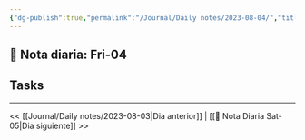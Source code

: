 ```yaml
---
{"dg-publish":true,"permalink":"/Journal/Daily notes/2023-08-04/","title":"DLNT","tags":["NoteType/Daily"],"created":"2023-08-04T12:09:07.418-05:00","updated":"2023-09-09T18:22:37.142-05:00"}
---
```



## 📅 Nota diaria: Fri-04


## Tasks 


- - - 

<< [[Journal/Daily notes/2023-08-03\|Dia anterior]] | [[📅 Nota Diaria Sat-05\|Dia siguiente]] >>
